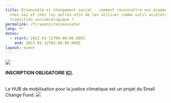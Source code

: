 ```yaml
---
title: Écoanxiété et changement social - comment reconnaître nos écoémotions
  chez soi et chez les autres afin de les utiliser comme outil accélérer la
  transition socioécologique ?
permalink: /fr/avenir/ecoanxiete/
lang: fr
dates:
  - start: 2023-01-12T00:00:00.000Z
    end: 2023-01-12T02:00:00.000Z
layout: event
---
```

![](/media/copie_de_e_coanxie_te_et_changement_social_-_comment_reconnai_tre_nos_e_coe_motions_chez_soi_et_chez_les_autres_afin_de_les_utiliser_comme_outil_acce_le_rer_la_transition_socioe_cologique_600_200_px_.png)
\
\
**I﻿NSCRIPTION OBLIGATOIRE [ICI](https://us02web.zoom.us/meeting/register/tZYtcOqvqzMtGtds_SaZyWx9QIgzDAte6e8Y).**\
\
\
L﻿e HUB de mobilisation pour la justice climatique est un projet du Small Change Fund.
![](/media/sans_titre_6_.png)
